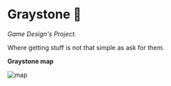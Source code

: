 # Graystone 🗻
*Game Design's Project.*

Where getting stuff is not that simple as ask for them.

**Graystone map**

![map](https://imgur.com/N89VJNK.png)
